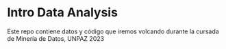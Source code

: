 # Intro Data Analysis

Este repo contiene datos y código que iremos volcando durante la cursada de Minería de Datos, UNPAZ 2023
